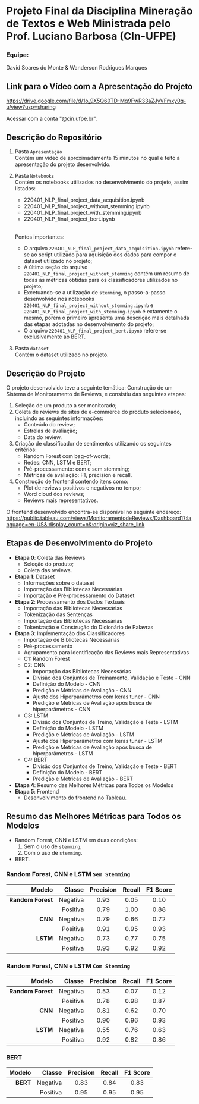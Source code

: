 # Projeto Final da Disciplina Mineração de Textos e Web Ministrada pelo Prof. Luciano Barbosa (CIn-UFPE)
### Equipe: 
David Soares do Monte & Wanderson Rodrigues Marques

## Link para o Vídeo com a Apresentação do Projeto

https://drive.google.com/file/d/1o_9X5Q60TD-Mq9FwR33aZJyVFmxy0q-u/view?usp=sharing

Acessar com a conta "@cin.ufpe.br".

## Descrição do Repositório
1. Pasta `Apresentação`
<br> Contém um vídeo de aproximadamente 15 minutos no qual é feito a apresentação do projeto desenvolvido.

2. Pasta `Notebooks`
<br> Contém os notebooks utilizados no desenvolvimento do projeto, assim listados:
    * 220401_NLP_final_project_data_acquisition.ipynb
    * 220401_NLP_final_project_without_stemming.ipynb
    * 220401_NLP_final_project_with_stemming.ipynb
    * 220401_NLP_final_project_bert.ipynb

    <br> Pontos importantes:
    * O arquivo `220401_NLP_final_project_data_acquisition.ipynb` refere-se ao script utilizado para aquisição dos dados para compor o dataset utilizado no projeto;   
    * A última seção do arquivo `220401_NLP_final_project_without_stemming` contém um resumo de todas as métricas obtidas para os classificadores utilizados no projeto;
    * Excetuando-se a utilização de `stemming`, o passo-a-passo desenvolvido nos notebooks `220401_NLP_final_project_without_stemming.ipynb` e `220401_NLP_final_project_with_stemming.ipynb` é extamente o mesmo, porém o primeiro apresenta uma descrição mais detalhada das etapas adotadas no desenvolvimento do projeto;
    * O arquivo `220401_NLP_final_project_bert.ipynb` refere-se exclusivamente ao BERT.

3. Pasta `dataset`
<br> Contém o dataset utilizado no projeto.

## Descrição do Projeto
O projeto desenvolvido teve a seguinte temática: Construção de um Sistema de Monitoramento de Reviews, e consistiu das seguintes etapas:

1. Seleção de um produto a ser monitorado;
2. Coleta de reviews de sites de e-commerce do produto selecionado, incluindo as seguintes informações:
    * Conteúdo do review;
    * Estrelas de avaliação;
    * Data do review.
3. Criação de classificador de sentimentos utilizando os seguintes critérios:
    * Random Forest com bag-of-words;
    * Redes: CNN, LSTM e BERT;
    * Pré-processamento: com e sem stemming;
    * Métricas de avaliação: F1, precision e recall.
4. Construção de frontend contendo itens como:
    * Plot de reviews positivos e negativos no tempo;
    * Word cloud dos reviews;
    * Reviews mais representativos.

O frontend desenvolvido encontra-se disponível no seguinte endereço:
https://public.tableau.com/views/MonitoramentodeReviews/Dashboard1?:language=en-US&:display_count=n&:origin=viz_share_link

## Etapas de Desenvolvimento do Projeto
* **Etapa 0**: Coleta das Reviews
  * Seleção do produto;
  * Coleta das reviews.
* **Etapa 1**: Dataset
  * Informações sobre o dataset
  * Importação das Bibliotecas Necessárias
  * Importação e Pré-processamento do Dataset
* **Etapa 2**: Processamento dos Dados Textuais
  * Importação das Bibliotecas Necessárias
  * Tokenização das Sentenças
  * Importação das Bibliotecas Necessárias
  * Tokenização e Construção do Dicionário de Palavras
* **Etapa 3**: Implementação dos Classificadores
  * Importação de Bibliotecas Necessárias
  * Pré-processamento
  * Agrupamento para Identificação das Reviews mais Representativas
  * C1: Random Forest
  * C2: CNN
    * Importação das Bibliotecas Necessárias
    * Divisão dos Conjuntos de Treinamento, Validação e Teste - CNN
    * Definição do Modelo - CNN
    * Predição e Métricas de Avaliação - CNN
    * Ajuste dos Hiperparâmetros com keras tuner - CNN
    * Predição e Métricas de Avaliação após busca de hiperparâmetros - CNN
  * C3: LSTM
    * Divisão dos Conjuntos de Treino, Validação e Teste - LSTM
    * Definição do Modelo - LSTM
    * Predição e Métricas de Avaliação - LSTM
    * Ajuste dos Hiperparâmetros com keras tuner - LSTM
    * Predição e Métricas de Avaliação após busca de hiperparâmetros - LSTM
  * C4: BERT
    * Divisão dos Conjuntos de Treino, Validação e Teste - BERT
    * Definição do Modelo - BERT
    * Predição e Métricas de Avaliação - BERT
* **Etapa 4**: Resumo das Melhores Métricas para Todos os Modelos
* **Etapa 5**: Frontend
  * Desenvolvimento do frontend no Tableau.

## Resumo das Melhores Métricas para Todos os Modelos
* Random Forest, CNN e LSTM em duas condições:
  1. Sem o uso de `stemming`;
  2. Com o uso de `stemming`.
* BERT.

### Random Forest, CNN e LSTM `Sem Stemming`

| Modelo            | Classe   | Precision | Recall | F1 Score |
|------------------:|--------: |:---------:|:------:|:--------:|
| **Random Forest** | Negativa | 0.93      | 0.05   | 0.10     |
|                   | Positiva | 0.79      | 1.00   | 0.88     |
| **CNN**           | Negativa | 0.79      | 0.66   | 0.72     |
|                   | Positiva | 0.91      | 0.95   | 0.93     |
| **LSTM**          | Negativa | 0.73      | 0.77   | 0.75     |
|                   | Positiva | 0.93      | 0.92   | 0.92     |

### Random Forest, CNN e LSTM `Com Stemming`

| Modelo            | Classe   | Precision | Recall | F1 Score |
|------------------:|--------: |:---------:|:------:|:--------:|
| **Random Forest** | Negativa | 0.53      | 0.07   | 0.12     |
|                   | Positiva | 0.78      | 0.98   | 0.87     |
| **CNN**           | Negativa | 0.81      | 0.62   | 0.70     |
|                   | Positiva | 0.90      | 0.96   | 0.93     |
| **LSTM**          | Negativa | 0.55      | 0.76   | 0.63     |
|                   | Positiva | 0.92      | 0.82   | 0.86     |

### BERT

| Modelo    | Classe   | Precision | Recall | F1 Score |
|----------:|--------: |:---------:|:------:|:--------:|
| **BERT**  | Negativa | 0.83      | 0.84   | 0.83     |
|           | Positiva | 0.95      | 0.95   | 0.95     |